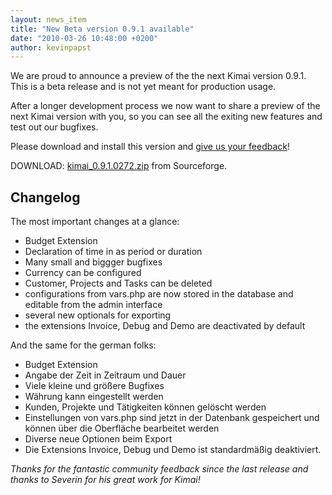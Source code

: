 ```yaml
---
layout: news_item
title: "New Beta version 0.9.1 available"
date: "2010-03-26 10:48:00 +0200"
author: kevinpapst
---
```


We are proud to announce a preview of the the next Kimai version 0.9.1. This is a beta release and is not yet meant for production usage.

After a longer development process we now want to share a preview of the next Kimai version with you, so you can see all the
exiting new features and test out our bugfixes.

Please download and install this version and [give us your feedback](http://forum.kimai.org/index.php?board=21.0)!

DOWNLOAD: [kimai_0.9.1.0272.zip](https://sourceforge.net/projects/kimai/files/0.9.x/kimai_0.9.1.0272.zip/download) from Sourceforge.

## Changelog

The most important changes at a glance:

- Budget Extension
- Declaration of time in as period or duration
- Many small and biggger bugfixes
- Currency can be configured
- Customer, Projects and Tasks can be deleted
- configurations from vars.php are now stored in the database and editable from the admin interface
- several new optionals for exporting
- the extensions Invoice, Debug and Demo are deactivated by default

And the same for the german folks:

- Budget Extension
- Angabe der Zeit in Zeitraum und Dauer
- Viele kleine und größere Bugfixes
- Währung kann eingestellt werden
- Kunden, Projekte und Tätigkeiten können gelöscht werden
- Einstellungen von vars.php sind jetzt in der Datenbank gespeichert und können über die Oberfläche bearbeitet werden
- Diverse neue Optionen beim Export
- Die Extensions Invoice, Debug und Demo ist standardmäßig deaktiviert.

*Thanks for the fantastic community feedback since the last release and thanks to Severin for his great work for Kimai!*
